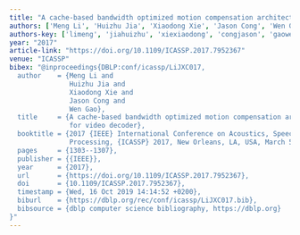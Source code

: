 ```yaml
---
title: "A cache-based bandwidth optimized motion compensation architecture for video decoder"
authors: ['Meng Li', 'Huizhu Jia', 'Xiaodong Xie', 'Jason Cong', 'Wen Gao 0001']
authors-key: ['limeng', 'jiahuizhu', 'xiexiaodong', 'congjason', 'gaowen']
year: "2017"
article-link: "https://doi.org/10.1109/ICASSP.2017.7952367"
venue: "ICASSP"
bibex: "@inproceedings{DBLP:conf/icassp/LiJXC017,
  author    = {Meng Li and
               Huizhu Jia and
               Xiaodong Xie and
               Jason Cong and
               Wen Gao},
  title     = {A cache-based bandwidth optimized motion compensation architecture
               for video decoder},
  booktitle = {2017 {IEEE} International Conference on Acoustics, Speech and Signal
               Processing, {ICASSP} 2017, New Orleans, LA, USA, March 5-9, 2017},
  pages     = {1303--1307},
  publisher = {{IEEE}},
  year      = {2017},
  url       = {https://doi.org/10.1109/ICASSP.2017.7952367},
  doi       = {10.1109/ICASSP.2017.7952367},
  timestamp = {Wed, 16 Oct 2019 14:14:52 +0200},
  biburl    = {https://dblp.org/rec/conf/icassp/LiJXC017.bib},
  bibsource = {dblp computer science bibliography, https://dblp.org}
}"
---
```


